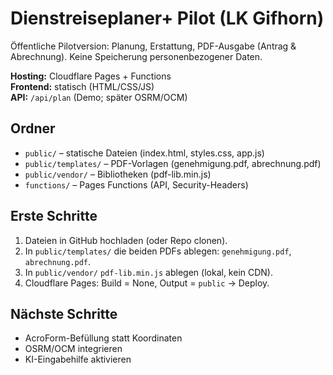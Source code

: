 # Dienstreiseplaner+ Pilot (LK Gifhorn)

Öffentliche Pilotversion: Planung, Erstattung, PDF-Ausgabe (Antrag & Abrechnung).
Keine Speicherung personenbezogener Daten.

**Hosting:** Cloudflare Pages + Functions  
**Frontend:** statisch (HTML/CSS/JS)  
**API:** `/api/plan` (Demo; später OSRM/OCM)

## Ordner
- `public/` – statische Dateien (index.html, styles.css, app.js)
- `public/templates/` – PDF-Vorlagen (genehmigung.pdf, abrechnung.pdf)
- `public/vendor/` – Bibliotheken (pdf-lib.min.js)
- `functions/` – Pages Functions (API, Security-Headers)

## Erste Schritte
1. Dateien in GitHub hochladen (oder Repo clonen).
2. In `public/templates/` die beiden PDFs ablegen: `genehmigung.pdf`, `abrechnung.pdf`.
3. In `public/vendor/` `pdf-lib.min.js` ablegen (lokal, kein CDN).
4. Cloudflare Pages: Build = None, Output = `public` → Deploy.

## Nächste Schritte
- AcroForm-Befüllung statt Koordinaten
- OSRM/OCM integrieren
- KI-Eingabehilfe aktivieren
